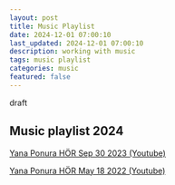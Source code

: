 ```yaml
---
layout: post
title: Music Playlist
date: 2024-12-01 07:00:10
last_updated: 2024-12-01 07:00:10
description: working with music
tags: music playlist
categories: music
featured: false
---
```


draft

## Music playlist 2024

[Yana Ponura HÖR Sep 30 2023 (Youtube)]: https://www.youtube.com/watch?v=g-RQbXDiGIU "Yana Ponura YT"

[Yana Ponura HÖR Sep 30 2023 (Youtube)]

[Yana Ponura HÖR May 18 2022 (Youtube)]: https://www.youtube.com/watch?v=EkoB8JGl4RQ&pp=ygULeWFuYSBwb251cmE%3D "Yana Ponura YT"

[Yana Ponura HÖR May 18 2022 (Youtube)]
